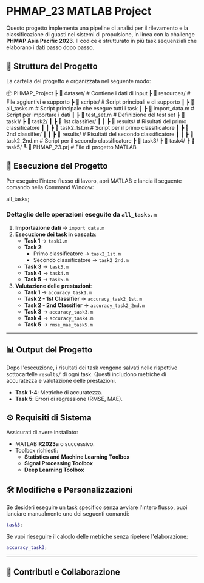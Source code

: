 # PHMAP_23 MATLAB Project

Questo progetto implementa una pipeline di analisi per il rilevamento e la classificazione di guasti nei sistemi di propulsione, in linea con la challenge **PHMAP Asia Pacific 2023**. Il codice è strutturato in più task sequenziali che elaborano i dati passo dopo passo.

## 📂 Struttura del Progetto

La cartella del progetto è organizzata nel seguente modo:


📦 PHMAP_Project
 ┣ 📂 dataset/             # Contiene i dati di input
 ┣ 📂 resources/           # File aggiuntivi e supporto
 ┣ 📂 scripts/             # Script principali e di supporto
 ┃ ┣ 📜 all_tasks.m        # Script principale che esegue tutti i task
 ┃ ┣ 📜 import_data.m      # Script per importare i dati
 ┃ ┣ 📜 test_set.m         # Definizione del test set
 ┣ 📂 task1/
 ┣ 📂 task2/
 ┃ ┣ 📂 1st classifier/
 ┃ ┃ ┣ 📂 results/         # Risultati del primo classificatore
 ┃ ┃ ┣ 📜 task2_1st.m      # Script per il primo classificatore
 ┃ ┣ 📂 2nd classifier/
 ┃ ┃ ┣ 📂 results/         # Risultati del secondo classificatore
 ┃ ┃ ┣ 📜 task2_2nd.m      # Script per il secondo classificatore
 ┣ 📂 task3/
 ┣ 📂 task4/
 ┣ 📂 task5/
 ┗ 📜 PHMAP_23.prj         # File di progetto MATLAB


## 🚀 Esecuzione del Progetto

Per eseguire l'intero flusso di lavoro, apri MATLAB e lancia il seguente comando nella Command Window:

all_tasks;


### **Dettaglio delle operazioni eseguite da `all_tasks.m`**
1. **Importazione dati** → `import_data.m`
2. **Esecuzione dei task in cascata**:
   - **Task 1** → `task1.m`
   - **Task 2**:
     - Primo classificatore → `task2_1st.m`
     - Secondo classificatore → `task2_2nd.m`
   - **Task 3** → `task3.m`
   - **Task 4** → `task4.m`
   - **Task 5** → `task5.m`
3. **Valutazione delle prestazioni**:
   - **Task 1** → `accuracy_task1.m`
   - **Task 2 - 1st Classifier** → `accuracy_task2_1st.m`
   - **Task 2 - 2nd Classifier** → `accuracy_task2_2nd.m`
   - **Task 3** → `accuracy_task3.m`
   - **Task 4** → `accuracy_task4.m`
   - **Task 5** → `rmse_mae_task5.m`

---

## 📊 Output del Progetto

Dopo l'esecuzione, i risultati dei task vengono salvati nelle rispettive sottocartelle `results/` di ogni task. Questi includono metriche di accuratezza e valutazione delle prestazioni.

- **Task 1-4**: Metriche di accuratezza.
- **Task 5**: Errori di regressione (RMSE, MAE).

## ⚙️ Requisiti di Sistema

Assicurati di avere installato:
- MATLAB **R2023a** o successivo.
- Toolbox richiesti:
  - **Statistics and Machine Learning Toolbox**
  - **Signal Processing Toolbox**
  - **Deep Learning Toolbox**

## 🛠 Modifiche e Personalizzazioni

Se desideri eseguire un task specifico senza avviare l'intero flusso, puoi lanciare manualmente uno dei seguenti comandi:

```matlab
task3;
```

Se vuoi rieseguire il calcolo delle metriche senza ripetere l'elaborazione:

```matlab
accuracy_task3;
```

---

## 🤝 Contributi e Collaborazione
